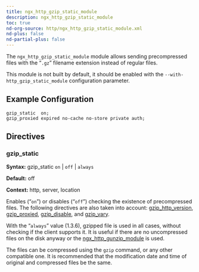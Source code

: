 ```yaml
---
title: ngx_http_gzip_static_module
description: ngx_http_gzip_static_module
toc: true
nd-org-source: http/ngx_http_gzip_static_module.xml
nd-plus: false
nd-partial-plus: false
---
```



<!--
      ********************************************************************************
      🛑 WARNING: AUTOGENERATED FILE - DO NOT EDIT 🛑 This Markdown file was
      automatically generated from the source XML documentation. Any manual
      changes made directly to this file will be overwritten. To request or
      suggest changes, please edit the source XML files instead.
      https://github.com/nginx/nginx.org/tree/main/xml/en
      ********************************************************************************
      -->


The `ngx_http_gzip_static_module` module allows
sending precompressed files with the “`.gz`”
filename extension instead of regular files.

This module is not built by default, it should be enabled with the
`--with-http_gzip_static_module`
configuration parameter.
## Example Configuration


```nginx
gzip_static  on;
gzip_proxied expired no-cache no-store private auth;

```

## Directives

### gzip_static

**Syntax:** gzip_static `on` | `off` | `always`

**Default:** off

**Context:** http, server, location


Enables (“`on`”) or disables (“`off`”)
checking the existence of precompressed files.
The following directives are also taken into account:
[gzip_http_version](/nginx/module-reference/http/ngx_http_gzip_module#gzip_http_version),
[gzip_proxied](/nginx/module-reference/http/ngx_http_gzip_module#gzip_proxied),
[gzip_disable](/nginx/module-reference/http/ngx_http_gzip_module#gzip_disable),
and [gzip_vary](/nginx/module-reference/http/ngx_http_gzip_module#gzip_vary).

With the “`always`” value (1.3.6), gzipped file is used
in all cases, without checking if the client supports it.
It is useful if there are no uncompressed files on the disk anyway
or the [ngx_http_gunzip_module](/nginx/module-reference/http/ngx_http_gunzip_module)
is used.

The files can be compressed using the `gzip` command,
or any other compatible one.
It is recommended that the modification date and time of original and
compressed files be the same.
